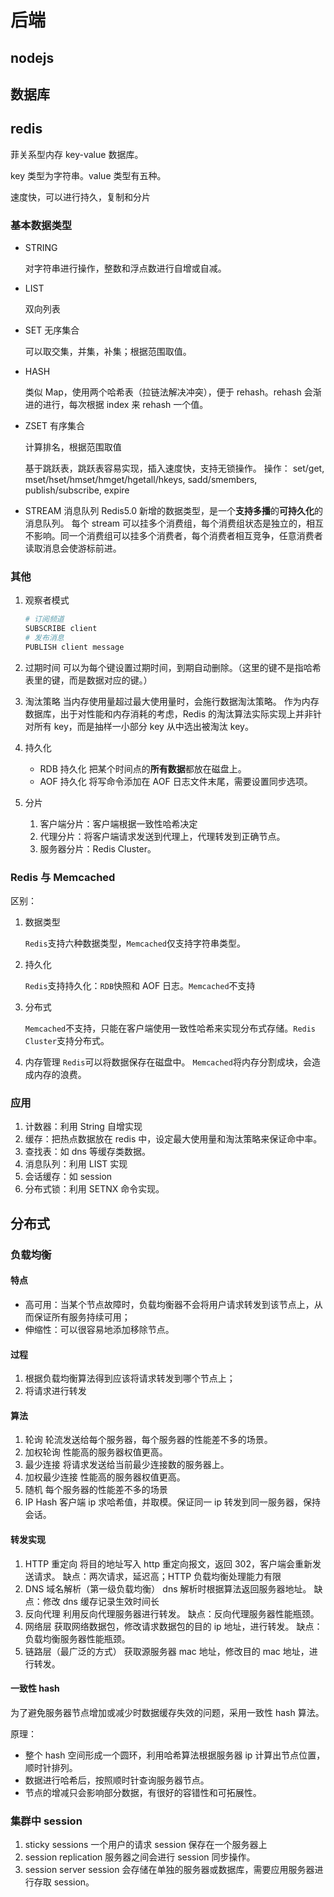 # 后端

## nodejs

## 数据库

## redis

菲关系型内存 key-value 数据库。

key 类型为字符串。value 类型有五种。

速度快，可以进行持久，复制和分片

### 基本数据类型

- STRING

  对字符串进行操作，整数和浮点数进行自增或自减。

- LIST

  双向列表

- SET 无序集合

  可以取交集，并集，补集；根据范围取值。

- HASH

  类似 Map，使用两个哈希表（拉链法解决冲突），便于 rehash。rehash 会渐进的进行，每次根据 index 来 rehash 一个值。

- ZSET 有序集合

  计算排名，根据范围取值

  基于跳跃表，跳跃表容易实现，插入速度快，支持无锁操作。
  操作：
  set/get, mset/hset/hmset/hmget/hgetall/hkeys, sadd/smembers, publish/subscribe, expire

- STREAM 消息队列
  Redis5.0 新增的数据类型，是一个**支持多播**的**可持久化**的消息队列。
  每个 stream 可以挂多个消费组，每个消费组状态是独立的，相互不影响。同一个消费组可以挂多个消费者，每个消费者相互竞争，任意消费者读取消息会使游标前进。

### 其他

1.  观察者模式

    ```bash
    # 订阅频道
    SUBSCRIBE client
    # 发布消息
    PUBLISH client message
    ```

2.  过期时间
    可以为每个键设置过期时间，到期自动删除。（这里的键不是指哈希表里的键，而是数据对应的键。）

3.  淘汰策略
    当内存使用量超过最大使用量时，会施行数据淘汰策略。
    作为内存数据库，出于对性能和内存消耗的考虑，Redis 的淘汰算法实际实现上并非针对所有 key，而是抽样一小部分 key 从中选出被淘汰 key。
4.  持久化
    - RDB 持久化
      把某个时间点的**所有数据**都放在磁盘上。
    * AOF 持久化
      将写命令添加在 AOF 日志文件末尾，需要设置同步选项。
5.  分片
    1.  客户端分片：客户端根据一致性哈希决定
    2.  代理分片：将客户端请求发送到代理上，代理转发到正确节点。
    3.  服务器分片：Redis Cluster。

### Redis 与 Memcached

区别：

1.  数据类型

    `Redis`支持六种数据类型，`Memcached`仅支持字符串类型。

2.  持久化

    `Redis`支持持久化：`RDB`快照和 AOF 日志。`Memcached`不支持

3.  分布式

    `Memcached`不支持，只能在客户端使用一致性哈希来实现分布式存储。`Redis Cluster`支持分布式。

4.  内存管理
    `Redis`可以将数据保存在磁盘中。
    `Memcached`将内存分割成块，会造成内存的浪费。

### 应用

1.  计数器：利用 String 自增实现
2.  缓存：把热点数据放在 redis 中，设定最大使用量和淘汰策略来保证命中率。
3.  查找表：如 dns 等缓存类数据。
4.  消息队列：利用 LIST 实现
5.  会话缓存：如 session
6.  分布式锁：利用 SETNX 命令实现。

## 分布式

### 负载均衡

#### 特点

- 高可用：当某个节点故障时，负载均衡器不会将用户请求转发到该节点上，从而保证所有服务持续可用；
- 伸缩性：可以很容易地添加移除节点。

#### 过程

1.  根据负载均衡算法得到应该将请求转发到哪个节点上；
2.  将请求进行转发

#### 算法

1.  轮询
    轮流发送给每个服务器，每个服务器的性能差不多的场景。
2.  加权轮询
    性能高的服务器权值更高。
3.  最少连接
    将请求发送给当前最少连接数的服务器上。
4.  加权最少连接
    性能高的服务器权值更高。
5.  随机
    每个服务器的性能差不多的场景
6.  IP Hash
    客户端 ip 求哈希值，并取模。保证同一 ip 转发到同一服务器，保持会话。

#### 转发实现

1.  HTTP 重定向
    将目的地址写入 http 重定向报文，返回 302，客户端会重新发送请求。
    缺点：两次请求，延迟高；HTTP 负载均衡处理能力有限
2.  DNS 域名解析（第一级负载均衡）
    dns 解析时根据算法返回服务器地址。
    缺点：修改 dns 缓存记录生效时间长
3.  反向代理
    利用反向代理服务器进行转发。
    缺点：反向代理服务器性能瓶颈。
4.  网络层
    获取网络数据包，修改请求数据包的目的 ip 地址，进行转发。
    缺点：负载均衡服务器性能瓶颈。
5.  链路层（最广泛的方式）
    获取源服务器 mac 地址，修改目的 mac 地址，进行转发。

#### 一致性 hash

为了避免服务器节点增加或减少时数据缓存失效的问题，采用一致性 hash 算法。

原理：

- 整个 hash 空间形成一个圆环，利用哈希算法根据服务器 ip 计算出节点位置， 顺时针排列。
- 数据进行哈希后，按照顺时针查询服务器节点。
- 节点的增减只会影响部分数据，有很好的容错性和可拓展性。

### 集群中 session

1.  sticky sessions
    一个用户的请求 session 保存在一个服务器上
2.  session replication
    服务器之间会进行 session 同步操作。
3.  session server
    session 会存储在单独的服务器或数据库，需要应用服务器进行存取 session。
